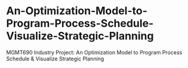 # An-Optimization-Model-to-Program-Process-Schedule-Visualize-Strategic-Planning
MGMT690 Industry Project: An Optimization Model to Program Process Schedule &amp; Visualize Strategic Planning
